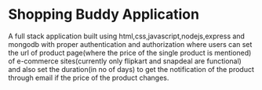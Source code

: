 # Shopping Buddy Application

A full stack application built using html,css,javascript,nodejs,express and mongodb with proper authentication and authorization where users can set the url of product page(where the price of the single product is mentioned) of e-commerce sites(currently only flipkart and snapdeal are functional) and also set the duration(in no of days) to get the notification of the product through email if the price of the product changes.